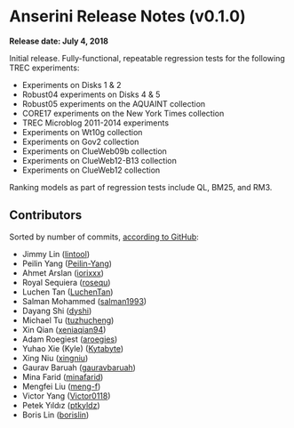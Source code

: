 # Anserini Release Notes (v0.1.0)

**Release date: July 4, 2018**

Initial release. Fully-functional, repeatable regression tests for the following TREC experiments:

+ Experiments on Disks 1 &amp; 2
+ Robust04 experiments on Disks 4 &amp; 5
+ Robust05 experiments on the AQUAINT collection
+ CORE17 experiments on the New York Times collection
+ TREC Microblog 2011-2014 experiments
+ Experiments on Wt10g collection
+ Experiments on Gov2 collection
+ Experiments on ClueWeb09b collection
+ Experiments on ClueWeb12-B13 collection
+ Experiments on ClueWeb12 collection

Ranking models as part of regression tests include QL, BM25, and RM3.

## Contributors

Sorted by number of commits, [according to GitHub](https://github.com/castorini/Anserini/graphs/contributors):

+ Jimmy Lin ([lintool](https://github.com/lintool))
+ Peilin Yang ([Peilin-Yang](https://github.com/Peilin-Yang))
+ Ahmet Arslan ([iorixxx](https://github.com/iorixxx))
+ Royal Sequiera ([rosequ](https://github.com/rosequ))
+ Luchen Tan ([LuchenTan](https://github.com/LuchenTan))
+ Salman Mohammed ([salman1993](https://github.com/salman1993))
+ Dayang Shi ([dyshi](https://github.com/dyshi))
+ Michael Tu ([tuzhucheng](https://github.com/tuzhucheng))
+ Xin Qian ([xeniaqian94](https://github.com/xeniaqian94))
+ Adam Roegiest ([aroegies](https://github.com/aroegies))
+ Yuhao Xie (Kyle) ([Kytabyte](https://github.com/Kytabyte))
+ Xing Niu ([xingniu](https://github.com/xingniu))
+ Gaurav Baruah ([gauravbaruah](https://github.com/gauravbaruah))
+ Mina Farid ([minafarid](https://github.com/minafarid))
+ Mengfei Liu ([meng-f](https://github.com/meng-f))
+ Victor Yang ([Victor0118](https://github.com/Victor0118))
+ Petek Yıldız ([ptkyldz](https://github.com/ptkyldz))
+ Boris Lin ([borislin](https://github.com/borislin))
